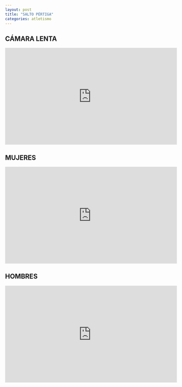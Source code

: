 ```yaml
---
layout: post
title: "SALTO PÉRTIGA"
categories: atletismo
---
```


## CÁMARA LENTA

<iframe width="560" height="315" src="https://www.youtube.com/embed/sC6D_MTpaNo" frameborder="0" allow="accelerometer; autoplay; encrypted-media; gyroscope; picture-in-picture" allowfullscreen></iframe>

## MUJERES

<iframe width="560" height="315" src="https://www.youtube.com/embed/-wUfq5taiZM" frameborder="0" allow="accelerometer; autoplay; encrypted-media; gyroscope; picture-in-picture" allowfullscreen></iframe>

## HOMBRES

<iframe width="560" height="315" src="https://www.youtube.com/embed/8DxSii6WF4I" frameborder="0" allow="accelerometer; autoplay; encrypted-media; gyroscope; picture-in-picture" allowfullscreen></iframe>

